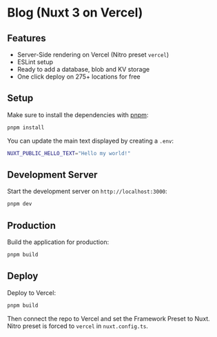 # Blog (Nuxt 3 on Vercel)

## Features

- Server-Side rendering on Vercel (Nitro preset `vercel`)
- ESLint setup
- Ready to add a database, blob and KV storage
- One click deploy on 275+ locations for free

## Setup

Make sure to install the dependencies with [pnpm](https://pnpm.io/installation#using-corepack):

```bash
pnpm install
```

You can update the main text displayed by creating a `.env`:

```bash
NUXT_PUBLIC_HELLO_TEXT="Hello my world!"
```

## Development Server

Start the development server on `http://localhost:3000`:

```bash
pnpm dev
```

## Production

Build the application for production:

```bash
pnpm build
```

## Deploy

Deploy to Vercel:

```bash
pnpm build
```

Then connect the repo to Vercel and set the Framework Preset to Nuxt. Nitro preset is forced to `vercel` in `nuxt.config.ts`.
